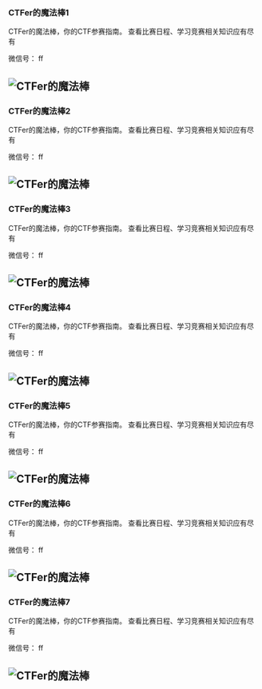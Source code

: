 ### CTFer的魔法棒1
CTFer的魔法棒，你的CTF参赛指南。 查看比赛日程、学习竞赛相关知识应有尽有

微信号： ff

![CTFer的魔法棒](https://mp.weixin.qq.com/mp/qrcode?scene=10000004&size=102&__biz=MzIzMzY0NTIzOA==&mid=2247484403&idx=1&sn=b4ede3a85db64850b60d71d0ed302141&send_time=)
---
### CTFer的魔法棒2
CTFer的魔法棒，你的CTF参赛指南。 查看比赛日程、学习竞赛相关知识应有尽有

微信号： ff

![CTFer的魔法棒](https://mp.weixin.qq.com/mp/qrcode?scene=10000004&size=102&__biz=MzIzMzY0NTIzOA==&mid=2247484403&idx=1&sn=b4ede3a85db64850b60d71d0ed302141&send_time=)
---
### CTFer的魔法棒3
CTFer的魔法棒，你的CTF参赛指南。 查看比赛日程、学习竞赛相关知识应有尽有

微信号： ff

![CTFer的魔法棒](https://mp.weixin.qq.com/mp/qrcode?scene=10000004&size=102&__biz=MzIzMzY0NTIzOA==&mid=2247484403&idx=1&sn=b4ede3a85db64850b60d71d0ed302141&send_time=)
---
### CTFer的魔法棒4
CTFer的魔法棒，你的CTF参赛指南。 查看比赛日程、学习竞赛相关知识应有尽有

微信号： ff

![CTFer的魔法棒](https://mp.weixin.qq.com/mp/qrcode?scene=10000004&size=102&__biz=MzIzMzY0NTIzOA==&mid=2247484403&idx=1&sn=b4ede3a85db64850b60d71d0ed302141&send_time=)
---
### CTFer的魔法棒5
CTFer的魔法棒，你的CTF参赛指南。 查看比赛日程、学习竞赛相关知识应有尽有

微信号： ff

![CTFer的魔法棒](https://mp.weixin.qq.com/mp/qrcode?scene=10000004&size=102&__biz=MzIzMzY0NTIzOA==&mid=2247484403&idx=1&sn=b4ede3a85db64850b60d71d0ed302141&send_time=)
---
### CTFer的魔法棒6
CTFer的魔法棒，你的CTF参赛指南。 查看比赛日程、学习竞赛相关知识应有尽有

微信号： ff

![CTFer的魔法棒](https://mp.weixin.qq.com/mp/qrcode?scene=10000004&size=102&__biz=MzIzMzY0NTIzOA==&mid=2247484403&idx=1&sn=b4ede3a85db64850b60d71d0ed302141&send_time=)
---
### CTFer的魔法棒7
CTFer的魔法棒，你的CTF参赛指南。 查看比赛日程、学习竞赛相关知识应有尽有

微信号： ff

![CTFer的魔法棒](https://mp.weixin.qq.com/mp/qrcode?scene=10000004&size=102&__biz=MzIzMzY0NTIzOA==&mid=2247484403&idx=1&sn=b4ede3a85db64850b60d71d0ed302141&send_time=)
---